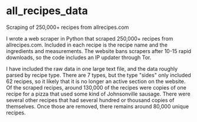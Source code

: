 # all_recipes_data
Scraping of 250,000+ recipes from allrecipes.com

I wrote a web scraper in Python that scraped 250,000+ recipes from allrecipes.com. Included in each recipe is the recipe name and the ingredients and measurements. The website bans scrapers after 10-15 rapid downloads, so the code includes an IP updater through Tor.

I have included the raw data in one large text file, and the data roughly parsed by recipe type.  There are 7 types, but the type "sides" only included 62 recipes, so it likely that it is no longer an active section on the website.  Of the scraped recipes, around 130,000 of the recipes were copies of one recipe for a pizza that used some kind of Johnsonville sausage. There were several other recipes that had several hundred or thousand copies of themselves.  Once those are removed, there remains around 80,000 unique recipes.

